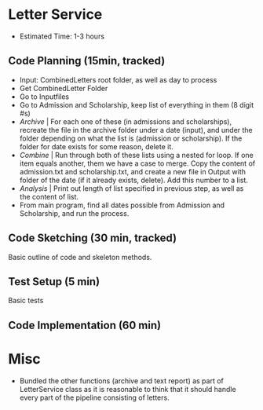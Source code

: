 # Letter Service
- Estimated Time: 1-3 hours

## Code Planning (15min, tracked)
- Input: CombinedLetters root folder, as well as day to process
- Get CombinedLetter Folder
- Go to Inputfiles
- Go to Admission and Scholarship, keep list of everything in them (8 digit #s)
- *Archive* | For each one of these (in admissions and scholarships), recreate the file in the archive folder under a date (input), and under the folder depending on what the list is (admission or scholarship). If the folder for date exists for some reason, delete it. 
- *Combine* | Run through both of these lists using a nested for loop. If one item equals another, them we have a case to merge. Copy the content of admission.txt and scholarship.txt, and create a new file in Output with folder of the date (if it already exists, delete). Add this number to a list.
- *Analysis* | Print out length of list specified in previous step, as well as the content of list.
- From main program, find all dates possible from Admission and Scholarship, and run the process.

## Code Sketching (30 min, tracked)
Basic outline of code and skeleton methods.

## Test Setup (5 min)
Basic tests

## Code Implementation (60 min)

# Misc
- Bundled the other functions (archive and text report) as part of LetterService class as it is reasonable to think that it should handle every part of the pipeline consisting of letters.